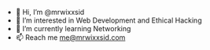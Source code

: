 - 👋 Hi, I’m @mrwixxsid
- 👀 I’m interested in Web Development and Ethical Hacking
- 🌱 I’m currently learning Networking
- 📫 Reach me me@mrwixxsid.com

<!---
mrwixxsid/mrwixxsid is a ✨ special ✨ repository because its `README.md` (this file) appears on your GitHub profile.
You can click the Preview link to take a look at your changes.
--->
